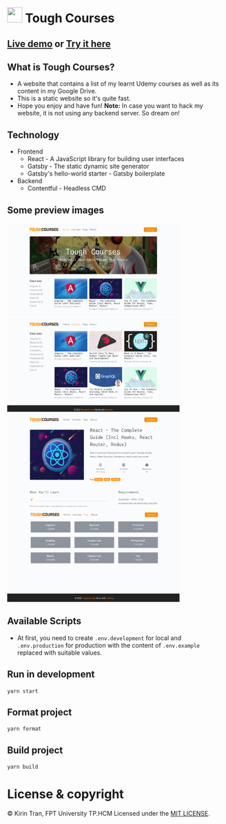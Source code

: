 # <img src="./docs/images/favicon.ico" width="35" height="35" /> Tough Courses

## [Live demo](https://youtu.be/8QvVxK2__P4) or [Try it here](https://task-management-r-n-151101.web.app)

## What is Tough Courses?
- A website that contains a list of my learnt Udemy courses as well as its content in my Google Drive.
- This is a static website so it's quite fast.
- Hope you enjoy and have fun!
**Note:** In case you want to hack my website, it is not using any backend server. So dream on! 

## Technology
- Frontend
  - React - A JavaScript library for building user interfaces
  - Gatsby - The static dynamic site generator
  - Gatsby's hello-world starter - Gatsby boilerplate
- Backend
  - Contentful - Headless CMD

## Some preview images
<img src="./docs/images/home-page.png" width="400" height="217" />&nbsp;<img src="./docs/images/courses-page.png" width="400" height="217" />
<img src="./docs/images/course-detail-page.png" width="400" height="217" />&nbsp;<img src="./docs/images/tags-page.png" width="400" height="217" />

## Available Scripts
- At first, you need to create `.env.development` for local and `.env.production` for production with the content of `.env.example` replaced with suitable values.

## Run in development
```
yarn start
```

## Format project
```
yarn format
```

## Build project
```
yarn build
```
# License & copyright

© Kirin Tran, FPT University TP.HCM
Licensed under the [MIT LICENSE](LICENSE).